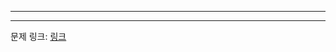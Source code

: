 ***

***
문제 링크: [링크](https://swexpertacademy.com/main/code/problem/problemDetail.do?problemLevel=1&contestProbId=AV5QSEhaA5sDFAUq&categoryId=AV5QSEhaA5sDFAUq&categoryType=CODE&problemTitle=&orderBy=PASS_RATE&selectCodeLang=ALL&select-1=1&pageSize=10&pageIndex=2)
